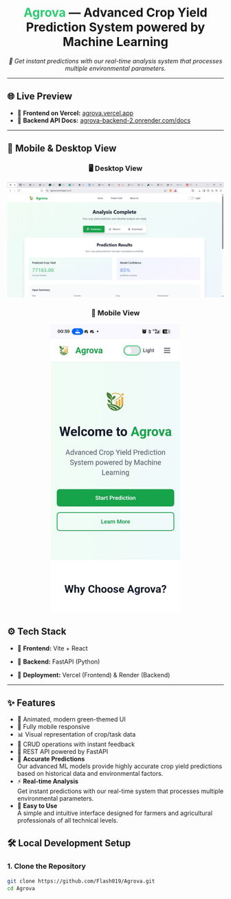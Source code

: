 <h1 align="center">
   <span style="color:#2ecc71;">Agrova</span> — Advanced Crop Yield Prediction System powered by Machine Learning
</h1>

<p align="center">
  <i>🌾 Get instant predictions with our real-time analysis system that processes multiple environmental parameters.</i>
</p>



 
---

## 🌐 Live Preview

- 🔗 **Frontend on Vercel:** [agrova.vercel.app](https://agrova.vercel.app/)
- 🔗 **Backend API Docs:** [agrova-backend-2.onrender.com/docs](https://agrova-backend-2.onrender.com/docs)

---

## 📱 Mobile & Desktop View

<div align="center">

### 🖥️ Desktop View
<img src="./desktop-view.png" width="600" alt="Agrova Desktop Screenshot" />

### 📲 Mobile View  
<img src="./mobile-view.png" width="300" alt="Agrova Mobile Screenshot" />

</div>

## ⚙️ Tech Stack

- 🎨 **Frontend:** Vite + React
- 🧠 **Backend:** FastAPI (Python)

- 🚀 **Deployment:** Vercel (Frontend) & Render (Backend)

---

## ✨ Features

- 🌿 Animated, modern green-themed UI  
- 📱 Fully mobile responsive  
- 📊 Visual representation of crop/task data  
- 🔄 CRUD operations with instant feedback  
- 🔗 REST API powered by FastAPI  
- 🎯 **Accurate Predictions**  
  Our advanced ML models provide highly accurate crop yield predictions based on historical data and environmental factors.  
- ⚡ **Real-time Analysis**  
  Get instant predictions with our real-time system that processes multiple environmental parameters.  
- 🧩 **Easy to Use**  
  A simple and intuitive interface designed for farmers and agricultural professionals of all technical levels.  


## 🛠️ Local Development Setup

### 1. Clone the Repository

```bash
git clone https://github.com/Flash019/Agrova.git
cd Agrova
